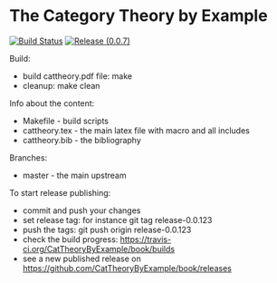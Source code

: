 The Category Theory by Example
==============================

[![Build Status](https://travis-ci.org/CatTheoryByExample/book.svg?branch=master)](https://travis-ci.org/CatTheoryByExample/book)
[![Release (0.0.7)](https://img.shields.io/badge/Latest-release-orange.svg)](https://github.com/CatTheoryByExample/book/releases/download/release-0.0.7/cattheory.pdf)

Build:
- build cattheory.pdf file: make
- cleanup: make clean

Info about the content:
- Makefile - build scripts
- cattheory.tex - the main latex file with macro and all includes
- cattheory.bib - the bibliography

Branches:
- master - the main upstream

To start release publishing:
- commit and push your changes
- set release tag: for instance git tag release-0.0.123
- push the tags: git push origin release-0.0.123
- check the build progress: https://travis-ci.org/CatTheoryByExample/book/builds
- see a new published release on https://github.com/CatTheoryByExample/book/releases 
